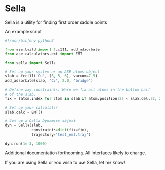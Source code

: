 # Sella

Sella is a utility for finding first order saddle points

An example script
```python
#!/usr/bin/env python3

from ase.build import fcc111, add_adsorbate
from ase.calculators.emt import EMT

from sella import Sella

# Set up your system as an ASE atoms object
slab = fcc111('Cu', (5, 5, 6), vacuum=7.5)
add_adsorbate(slab, 'Cu', 2.0, 'bridge')

# Define any constraints. Here we fix all atoms in the bottom half
# of the slab.
fix = [atom.index for atom in slab if atom.position[2] < slab.cell[2, 2] / 2.]

# Set up your calculator
slab.calc = EMT()

# Set up a Sella Dynamics object
dyn = Sella(slab,
            constraints=dict(fix=fix),
            trajectory='test_emt.traj')

dyn.run(1e-3, 1000)
```

Additional documentation forthcoming. All interfaces likely to change.

If you are using Sella or you wish to use Sella, let me know!
